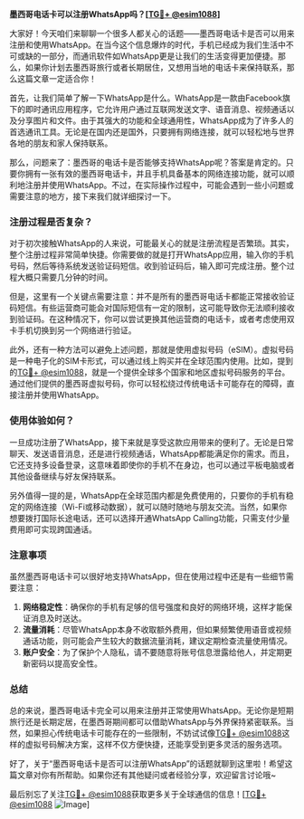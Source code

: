 **墨西哥电话卡可以注册WhatsApp吗？[[TG💪+ @esim1088](https://t.me/s/esim1088)]**

大家好！今天咱们来聊聊一个很多人都关心的话题——墨西哥电话卡是否可以用来注册和使用WhatsApp。在当今这个信息爆炸的时代，手机已经成为我们生活中不可或缺的一部分，而通讯软件如WhatsApp更是让我们的生活变得更加便捷。那么，如果你计划去墨西哥旅行或者长期居住，又想用当地的电话卡来保持联系，那么这篇文章一定适合你！

首先，让我们简单了解一下WhatsApp是什么。WhatsApp是一款由Facebook旗下的即时通讯应用程序，它允许用户通过互联网发送文字、语音消息、视频通话以及分享图片和文件。由于其强大的功能和全球通用性，WhatsApp成为了许多人的首选通讯工具。无论是在国内还是国外，只要拥有网络连接，就可以轻松地与世界各地的朋友和家人保持联系。

那么，问题来了：墨西哥的电话卡是否能够支持WhatsApp呢？答案是肯定的。只要你拥有一张有效的墨西哥电话卡，并且手机具备基本的网络连接功能，就可以顺利地注册并使用WhatsApp。不过，在实际操作过程中，可能会遇到一些小问题或需要注意的地方，接下来我们就详细探讨一下。

### 注册过程是否复杂？

对于初次接触WhatsApp的人来说，可能最关心的就是注册流程是否繁琐。其实，整个注册过程非常简单快捷。你需要做的就是打开WhatsApp应用，输入你的手机号码，然后等待系统发送验证码短信。收到验证码后，输入即可完成注册。整个过程大概只需要几分钟的时间。

但是，这里有一个关键点需要注意：并不是所有的墨西哥电话卡都能正常接收验证码短信。有些运营商可能会对国际短信有一定的限制，这可能导致你无法顺利接收到验证码。在这种情况下，你可以尝试更换其他运营商的电话卡，或者考虑使用双卡手机切换到另一个网络进行验证。

此外，还有一种方法可以避免上述问题，那就是使用虚拟号码（eSIM）。虚拟号码是一种电子化的SIM卡形式，可以通过线上购买并在全球范围内使用。比如，提到的[TG💪+ @esim1088](https://t.me/s/esim1088)，就是一个提供全球多个国家和地区虚拟号码服务的平台。通过他们提供的墨西哥虚拟号码，你可以轻松绕过传统电话卡可能存在的障碍，直接注册并使用WhatsApp。

### 使用体验如何？

一旦成功注册了WhatsApp，接下来就是享受这款应用带来的便利了。无论是日常聊天、发送语音消息，还是进行视频通话，WhatsApp都能满足你的需求。而且，它还支持多设备登录，这意味着即使你的手机不在身边，也可以通过平板电脑或者其他设备继续与好友保持联系。

另外值得一提的是，WhatsApp在全球范围内都是免费使用的，只要你的手机有稳定的网络连接（Wi-Fi或移动数据），就可以随时随地与朋友交流。当然，如果你想要拨打国际长途电话，还可以选择开通WhatsApp Calling功能，只需支付少量费用即可实现跨国通话。

### 注意事项

虽然墨西哥电话卡可以很好地支持WhatsApp，但在使用过程中还是有一些细节需要注意：

1. **网络稳定性**：确保你的手机有足够的信号强度和良好的网络环境，这样才能保证消息及时送达。
2. **流量消耗**：尽管WhatsApp本身不收取额外费用，但如果频繁使用语音或视频通话功能，则可能会产生较大的数据流量消耗，建议定期检查流量使用情况。
3. **账户安全**：为了保护个人隐私，请不要随意将账号信息泄露给他人，并定期更新密码以提高安全性。

### 总结

总的来说，墨西哥电话卡完全可以用来注册并正常使用WhatsApp。无论你是短期旅行还是长期定居，在墨西哥期间都可以借助WhatsApp与外界保持紧密联系。当然，如果担心传统电话卡可能存在的一些限制，不妨试试像[TG💪+ @esim1088](https://t.me/s/esim1088)这样的虚拟号码解决方案，这样不仅方便快捷，还能享受到更多灵活的服务选项。

好了，关于“墨西哥电话卡是否可以注册WhatsApp”的话题就聊到这里啦！希望这篇文章对你有所帮助。如果你还有其他疑问或者经验分享，欢迎留言讨论哦~ 

最后别忘了关注[TG💪+ @esim1088](https://t.me/s/esim1088)获取更多关于全球通信的信息！[[TG💪+ @esim1088](https://t.me/s/esim1088) ![Image](https://i.postimg.cc/4NQfJmqS/Snipaste-2025-05-13-00-14-12.png)]